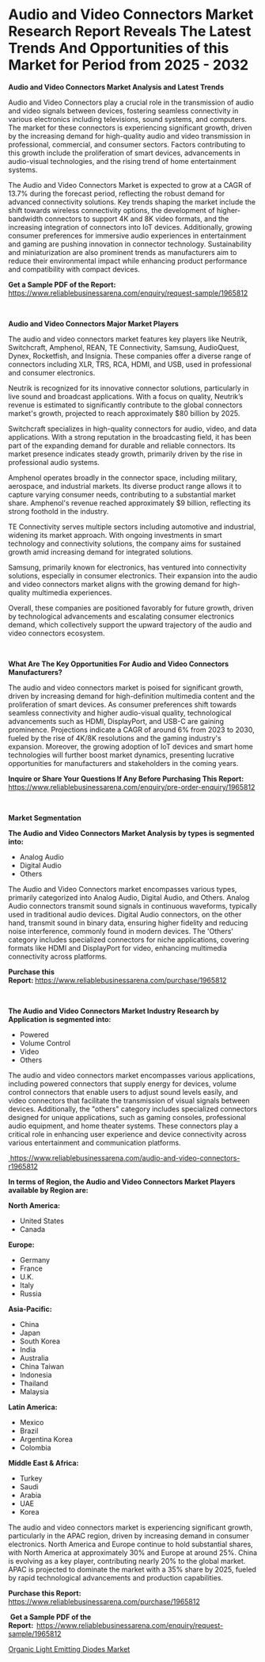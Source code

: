 <p><h1>Audio and Video Connectors Market Research Report Reveals The Latest Trends And Opportunities of this Market for Period from 2025 - 2032</h1></p><p><strong>Audio and Video Connectors Market Analysis and Latest Trends</strong></p>
<p><p>Audio and Video Connectors play a crucial role in the transmission of audio and video signals between devices, fostering seamless connectivity in various electronics including televisions, sound systems, and computers. The market for these connectors is experiencing significant growth, driven by the increasing demand for high-quality audio and video transmission in professional, commercial, and consumer sectors. Factors contributing to this growth include the proliferation of smart devices, advancements in audio-visual technologies, and the rising trend of home entertainment systems.</p><p>The Audio and Video Connectors Market is expected to grow at a CAGR of 13.7% during the forecast period, reflecting the robust demand for advanced connectivity solutions. Key trends shaping the market include the shift towards wireless connectivity options, the development of higher-bandwidth connectors to support 4K and 8K video formats, and the increasing integration of connectors into IoT devices. Additionally, growing consumer preferences for immersive audio experiences in entertainment and gaming are pushing innovation in connector technology. Sustainability and miniaturization are also prominent trends as manufacturers aim to reduce their environmental impact while enhancing product performance and compatibility with compact devices.</p></p>
<p><strong>Get a Sample PDF of the Report:&nbsp;</strong> <a href="https://www.reliablebusinessarena.com/enquiry/request-sample/1965812?utm_campaign=2984&utm_medium=2&utm_source=Github&utm_content=ia&utm_term=06042025&utm_id=audio-and-video-connectors">https://www.reliablebusinessarena.com/enquiry/request-sample/1965812</a></p>
<p>&nbsp;</p>
<p><strong>Audio and Video Connectors Major Market Players</strong></p>
<p><p>The audio and video connectors market features key players like Neutrik, Switchcraft, Amphenol, REAN, TE Connectivity, Samsung, AudioQuest, Dynex, Rocketfish, and Insignia. These companies offer a diverse range of connectors including XLR, TRS, RCA, HDMI, and USB, used in professional and consumer electronics.</p><p>Neutrik is recognized for its innovative connector solutions, particularly in live sound and broadcast applications. With a focus on quality, Neutrik’s revenue is estimated to significantly contribute to the global connectors market's growth, projected to reach approximately $80 billion by 2025.</p><p>Switchcraft specializes in high-quality connectors for audio, video, and data applications. With a strong reputation in the broadcasting field, it has been part of the expanding demand for durable and reliable connectors. Its market presence indicates steady growth, primarily driven by the rise in professional audio systems.</p><p>Amphenol operates broadly in the connector space, including military, aerospace, and industrial markets. Its diverse product range allows it to capture varying consumer needs, contributing to a substantial market share. Amphenol's revenue reached approximately $9 billion, reflecting its strong foothold in the industry.</p><p>TE Connectivity serves multiple sectors including automotive and industrial, widening its market approach. With ongoing investments in smart technology and connectivity solutions, the company aims for sustained growth amid increasing demand for integrated solutions.</p><p>Samsung, primarily known for electronics, has ventured into connectivity solutions, especially in consumer electronics. Their expansion into the audio and video connectors market aligns with the growing demand for high-quality multimedia experiences.</p><p>Overall, these companies are positioned favorably for future growth, driven by technological advancements and escalating consumer electronics demand, which collectively support the upward trajectory of the audio and video connectors ecosystem.</p></p>
<p>&nbsp;</p>
<p><strong>What Are The Key Opportunities For Audio and Video Connectors Manufacturers?</strong></p>
<p><p>The audio and video connectors market is poised for significant growth, driven by increasing demand for high-definition multimedia content and the proliferation of smart devices. As consumer preferences shift towards seamless connectivity and higher audio-visual quality, technological advancements such as HDMI, DisplayPort, and USB-C are gaining prominence. Projections indicate a CAGR of around 6% from 2023 to 2030, fueled by the rise of 4K/8K resolutions and the gaming industry's expansion. Moreover, the growing adoption of IoT devices and smart home technologies will further boost market dynamics, presenting lucrative opportunities for manufacturers and stakeholders in the coming years.</p></p>
<p><strong>Inquire or Share Your Questions If Any Before Purchasing This Report:</strong> <a href="https://www.reliablebusinessarena.com/enquiry/pre-order-enquiry/1965812?utm_campaign=2984&utm_medium=2&utm_source=Github&utm_content=ia&utm_term=06042025&utm_id=audio-and-video-connectors">https://www.reliablebusinessarena.com/enquiry/pre-order-enquiry/1965812</a></p>
<p>&nbsp;</p>
<p><strong>Market Segmentation</strong></p>
<p><strong>The Audio and Video Connectors Market Analysis by types is segmented into:</strong></p>
<p><ul><li>Analog Audio</li><li>Digital Audio</li><li>Others</li></ul></p>
<p><p>The Audio and Video Connectors market encompasses various types, primarily categorized into Analog Audio, Digital Audio, and Others. Analog Audio connectors transmit sound signals in continuous waveforms, typically used in traditional audio devices. Digital Audio connectors, on the other hand, transmit sound in binary data, ensuring higher fidelity and reducing noise interference, commonly found in modern devices. The 'Others' category includes specialized connectors for niche applications, covering formats like HDMI and DisplayPort for video, enhancing multimedia connectivity across platforms.</p></p>
<p><strong>Purchase this Report:&nbsp;</strong><a href="https://www.reliablebusinessarena.com/purchase/1965812?utm_campaign=2984&utm_medium=2&utm_source=Github&utm_content=ia&utm_term=06042025&utm_id=audio-and-video-connectors">https://www.reliablebusinessarena.com/purchase/1965812</a></p>
<p>&nbsp;</p>
<p><strong>The Audio and Video Connectors Market Industry Research by Application is segmented into:</strong></p>
<p><ul><li>Powered</li><li>Volume Control</li><li>Video</li><li>Others</li></ul></p>
<p><p>The audio and video connectors market encompasses various applications, including powered connectors that supply energy for devices, volume control connectors that enable users to adjust sound levels easily, and video connectors that facilitate the transmission of visual signals between devices. Additionally, the "others" category includes specialized connectors designed for unique applications, such as gaming consoles, professional audio equipment, and home theater systems. These connectors play a critical role in enhancing user experience and device connectivity across various entertainment and communication platforms.</p></p>
<p><a href="https://www.reliablebusinessarena.com/audio-and-video-connectors-r1965812?utm_campaign=2984&utm_medium=2&utm_source=Github&utm_content=ia&utm_term=06042025&utm_id=audio-and-video-connectors">&nbsp;https://www.reliablebusinessarena.com/audio-and-video-connectors-r1965812</a></p>
<p><strong>In terms of Region, the Audio and Video Connectors Market Players available by Region are:</strong></p>
<p>
    <p> <strong> North America: </strong>
        <ul>
            <li>United States</li>
            <li>Canada</li>
        </ul>
        </p> 
    <p> <strong> Europe: </strong>
        <ul>
            <li>Germany</li>
            <li>France</li>
            <li>U.K.</li>
            <li>Italy</li>
            <li>Russia</li>
        </ul>
        </p> 
    <p> <strong> Asia-Pacific: </strong>
        <ul>
            <li>China</li>
            <li>Japan</li>
            <li>South Korea</li>
            <li>India</li>
            <li>Australia</li>
            <li>China Taiwan</li>
            <li>Indonesia</li>
            <li>Thailand</li>
            <li>Malaysia</li>
        </ul>
        </p> 
    <p> <strong> Latin America: </strong>
        <ul>
            <li>Mexico</li>
            <li>Brazil</li>
            <li>Argentina Korea</li>
            <li>Colombia</li>
        </ul>
        </p> 
    <p> <strong> Middle East & Africa: </strong>
        <ul>
            <li>Turkey</li>
            <li>Saudi</li>
            <li>Arabia</li>
            <li>UAE</li>
            <li>Korea</li>
        </ul>
    </p>
    </p>
<p><p>The audio and video connectors market is experiencing significant growth, particularly in the APAC region, driven by increasing demand in consumer electronics. North America and Europe continue to hold substantial shares, with North America at approximately 30% and Europe at around 25%. China is evolving as a key player, contributing nearly 20% to the global market. APAC is projected to dominate the market with a 35% share by 2025, fueled by rapid technological advancements and production capabilities.</p></p>
<p><strong>Purchase this Report: </strong><a href="https://www.reliablebusinessarena.com/purchase/1965812?utm_campaign=2984&utm_medium=2&utm_source=Github&utm_content=ia&utm_term=06042025&utm_id=audio-and-video-connectors">https://www.reliablebusinessarena.com/purchase/1965812</a></p>
<p>&nbsp;<strong>Get a Sample PDF of the Report:&nbsp;&nbsp;</strong><a href="https://www.reliablebusinessarena.com/enquiry/request-sample/1965812?utm_campaign=2984&utm_medium=2&utm_source=Github&utm_content=ia&utm_term=06042025&utm_id=audio-and-video-connectors">https://www.reliablebusinessarena.com/enquiry/request-sample/1965812</a></p>
<p><strong></strong></p>
<p><p><a href="https://github.com/supicweg/Market-Research-Report-List-1/blob/main/organic-light-emitting-diodes-market.md?utm_campaign=2984&utm_medium=2&utm_source=Github&utm_content=ia&utm_term=06042025&utm_id=audio-and-video-connectors">Organic Light Emitting Diodes Market</a></p></p>